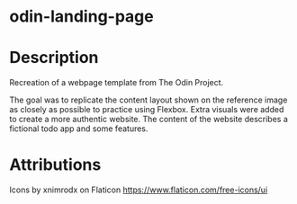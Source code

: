 # odin-landing-page

# Description

Recreation of a webpage template from The Odin Project.

The goal was to replicate the content layout shown on the reference image as closely as possible to practice using Flexbox. Extra visuals were added to create a more authentic website. The content of the website describes a fictional todo app and some features.

# Attributions

Icons by xnimrodx on Flaticon https://www.flaticon.com/free-icons/ui
